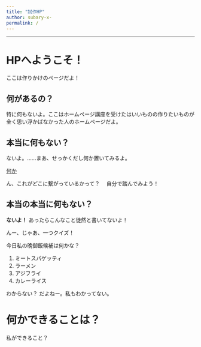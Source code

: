 ```yaml
---
title: "試作HP"
author: subary-x-
permalink: /
---
```







---

# HPへようこそ！　
ここは作りかけのページだよ！

## 何があるの？

特に何もないよ。ここはホームページ講座を受けたはいいものの作りたいものが全く思い浮かばなかった人のホームページだよ。


<!-- # 見出し1 -->
<!-- ## 見出し2
### 見出し3
#### 見出し4
##### 見出し5
###### 見出し6 -->
<!-- 改行は、行末に半角スペースを2個いれる
次の行 -->

## 本当に何もない？

ないよ。......まあ、せっかくだし何か置いてみるよ。


[何か](https://www.google.co.jp/)


ん、これがどこに繋がっているかって？　 自分で踏んでみよう！



## 本当の本当に何もない？

**ないよ！**
あったらこんなこと徒然と書いてないよ！

んー、じゃあ、一つクイズ！

今日私の晩御飯候補は何かな？  
1. ミートスパゲッティ
2. ラーメン
3. アジフライ
4. カレーライス

わからない？
だよねー。私もわかってない。


# 何かできることは？
私ができること？


<!--  引用
>> 多重引用


- 箇条書きリスト
  - ネスト
    - さらにネスト


1. 番号付きリスト
   1. ネスト
      1. さらにネスト


| 列1  | 列2  |
|-----|-----|
| 内容  | 内容  |
| 内容  | 内容  |

![image](/GHPages_WebSite/assets/images/logo-150.png)
 -->
